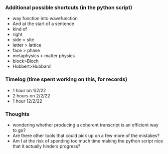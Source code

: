 
### Additional possible shortcuts (in the python script)
- way function into wavefunction
- And at the start of a sentence
- kind of
- right
- side > site
- letter > lattice
- face > phase
- metaphysics > matter physics
- block>Bloch
- Hubbert>Hubbard



### Timelog (time spent working on this, for records)
- 1 hour on 1/2/22
- 2 hours on 2/2/22
- 1 hour 12/2/22


### Thoughts
- wondering whether producing a coherent transcript is an efficient way to go? 
- Are there other tools that could pick up on a few more of the mistakes?
- Am I at the risk of spending too much time making the python script nice that it actually hinders progress?
